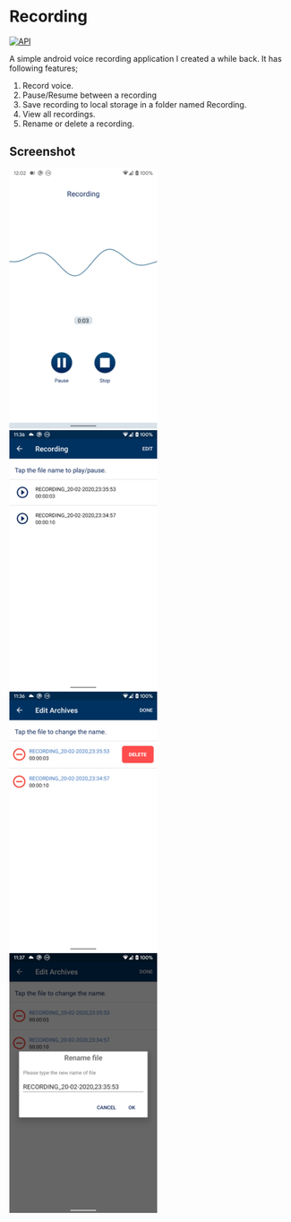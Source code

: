 # Recording

[![API](https://img.shields.io/badge/API-16%2B-brightgreen.svg?style=flat)](https://android-arsenal.com/api?level=16)

A simple android voice recording application I created a while back. It has following features;
1. Record voice.
2. Pause/Resume between a recording
3. Save recording to local storage in a folder named Recording.
4. View all recordings.
5. Rename or delete a recording.

## Screenshot

<img src="./images/1.png" width = "264" height = "464"/><img src="./images/2.png" width = "264" height = "464"/><img src="./images/3.png" width = "264" height = "464"/><img src="./images/4.png" width = "264" height = "464"/>


